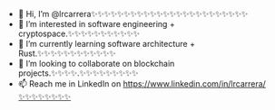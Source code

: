 - 👋 Hi, I’m @lrcarrera✨✨✨✨✨✨✨✨✨✨✨✨✨✨✨✨✨✨✨✨✨✨✨✨
- 👀 I’m interested in software engineering + cryptospace.✨✨✨✨✨✨✨✨✨✨✨
- 🌱 I’m currently learning software architecture + Rust.✨✨✨✨✨✨✨✨✨✨✨✨
- 💞️ I’m looking to collaborate on blockchain projects.✨✨✨✨.✨✨✨✨✨✨✨✨✨
- 📫 Reach me in LinkedIn on https://www.linkedin.com/in/lrcarrera/✨✨✨✨✨✨✨✨
